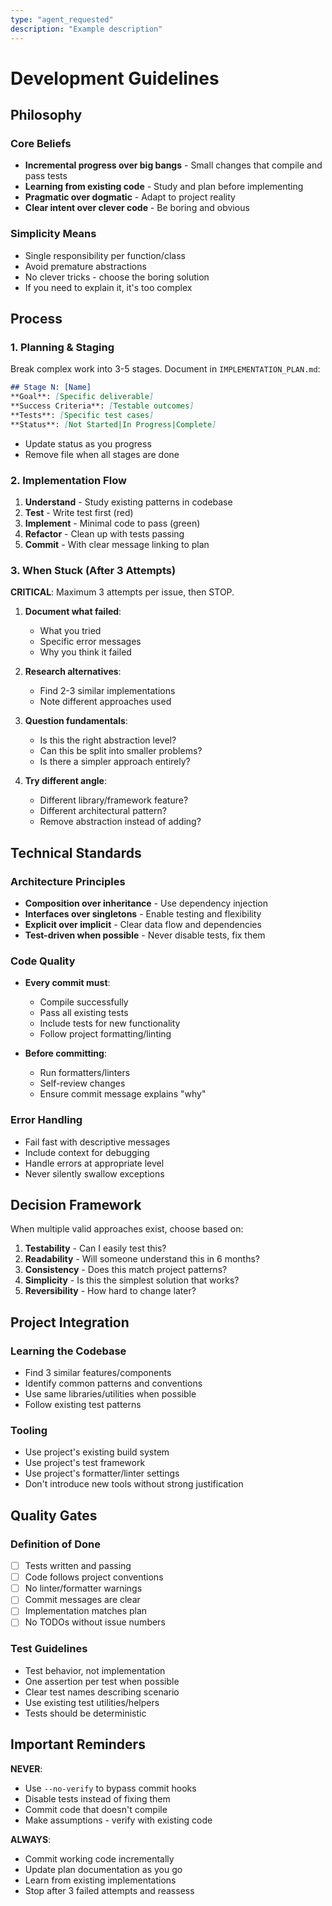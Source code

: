 ```yaml
---
type: "agent_requested"
description: "Example description"
---
```

# Development Guidelines

## Philosophy

### Core Beliefs

- **Incremental progress over big bangs** - Small changes that compile and pass tests
- **Learning from existing code** - Study and plan before implementing
- **Pragmatic over dogmatic** - Adapt to project reality
- **Clear intent over clever code** - Be boring and obvious

### Simplicity Means

- Single responsibility per function/class
- Avoid premature abstractions
- No clever tricks - choose the boring solution
- If you need to explain it, it's too complex

## Process

### 1. Planning & Staging

Break complex work into 3-5 stages. Document in `IMPLEMENTATION_PLAN.md`:

```markdown
## Stage N: [Name]
**Goal**: [Specific deliverable]
**Success Criteria**: [Testable outcomes]
**Tests**: [Specific test cases]
**Status**: [Not Started|In Progress|Complete]
```
- Update status as you progress
- Remove file when all stages are done

### 2. Implementation Flow

1. **Understand** - Study existing patterns in codebase
2. **Test** - Write test first (red)
3. **Implement** - Minimal code to pass (green)
4. **Refactor** - Clean up with tests passing
5. **Commit** - With clear message linking to plan

### 3. When Stuck (After 3 Attempts)

**CRITICAL**: Maximum 3 attempts per issue, then STOP.

1. **Document what failed**:
   - What you tried
   - Specific error messages
   - Why you think it failed

2. **Research alternatives**:
   - Find 2-3 similar implementations
   - Note different approaches used

3. **Question fundamentals**:
   - Is this the right abstraction level?
   - Can this be split into smaller problems?
   - Is there a simpler approach entirely?

4. **Try different angle**:
   - Different library/framework feature?
   - Different architectural pattern?
   - Remove abstraction instead of adding?

## Technical Standards

### Architecture Principles

- **Composition over inheritance** - Use dependency injection
- **Interfaces over singletons** - Enable testing and flexibility
- **Explicit over implicit** - Clear data flow and dependencies
- **Test-driven when possible** - Never disable tests, fix them

### Code Quality

- **Every commit must**:
  - Compile successfully
  - Pass all existing tests
  - Include tests for new functionality
  - Follow project formatting/linting

- **Before committing**:
  - Run formatters/linters
  - Self-review changes
  - Ensure commit message explains "why"

### Error Handling

- Fail fast with descriptive messages
- Include context for debugging
- Handle errors at appropriate level
- Never silently swallow exceptions

## Decision Framework

When multiple valid approaches exist, choose based on:

1. **Testability** - Can I easily test this?
2. **Readability** - Will someone understand this in 6 months?
3. **Consistency** - Does this match project patterns?
4. **Simplicity** - Is this the simplest solution that works?
5. **Reversibility** - How hard to change later?

## Project Integration

### Learning the Codebase

- Find 3 similar features/components
- Identify common patterns and conventions
- Use same libraries/utilities when possible
- Follow existing test patterns

### Tooling

- Use project's existing build system
- Use project's test framework
- Use project's formatter/linter settings
- Don't introduce new tools without strong justification

## Quality Gates

### Definition of Done

- [ ] Tests written and passing
- [ ] Code follows project conventions
- [ ] No linter/formatter warnings
- [ ] Commit messages are clear
- [ ] Implementation matches plan
- [ ] No TODOs without issue numbers

### Test Guidelines

- Test behavior, not implementation
- One assertion per test when possible
- Clear test names describing scenario
- Use existing test utilities/helpers
- Tests should be deterministic

## Important Reminders

**NEVER**:
- Use `--no-verify` to bypass commit hooks
- Disable tests instead of fixing them
- Commit code that doesn't compile
- Make assumptions - verify with existing code

**ALWAYS**:
- Commit working code incrementally
- Update plan documentation as you go
- Learn from existing implementations
- Stop after 3 failed attempts and reassess